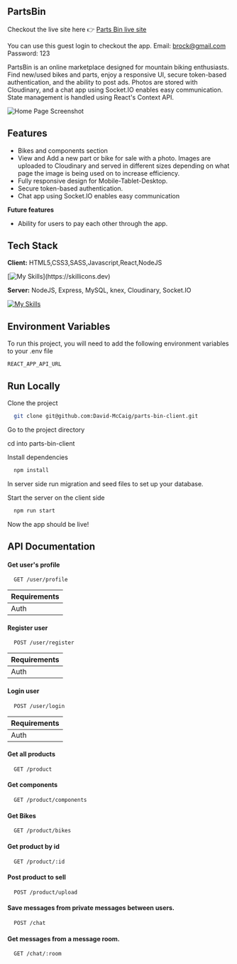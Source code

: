 ## PartsBin

Checkout the live site here 👉   [Parts Bin live site](https://imaginative-sfogliatella-45400a.netlify.app/)

You can use this guest login to checkout the app. Email: brock@gmail.com  Password: 123

PartsBin is an online marketplace designed for mountain biking enthusiasts. Find new/used bikes and parts, enjoy a responsive UI, secure token-based authentication, and the ability to post ads. Photos are stored with Cloudinary, and a chat app using Socket.IO enables easy communication. State management is handled using React's Context API. 

![Home Page Screenshot](https://res.cloudinary.com/dui1zm17r/image/upload/v1686650944/david-mccaig-portfolio/parts-bin_mi5gz6.png)

## Features
- Bikes and components section
- View and Add a new part or bike for sale with a photo. Images are uploaded to Cloudinary and served in different sizes depending on what page the image is being used on to increase efficiency. 
- Fully responsive design for Mobile-Tablet-Desktop.
- Secure token-based authentication.
- Chat app using Socket.IO enables easy communication

**Future features**
- Ability for users to pay each other through the app.

## Tech Stack

**Client:** 
HTML5,CSS3,SASS,Javascript,React,NodeJS

[![My Skills](https://skillicons.dev/icons?i=js,html,css,sass,react,nodejs,)](https://skillicons.dev)

**Server:**
NodeJS, Express, MySQL, knex, Cloudinary, Socket.IO

[![My Skills](https://skillicons.dev/icons?i=nodejs,express,mysql)](https://skillicons.dev)

## Environment Variables

To run this project, you will need to add the following environment variables to your .env file

`REACT_APP_API_URL`

## Run Locally

Clone the project

```bash
  git clone git@github.com:David-McCaig/parts-bin-client.git
```

Go to the project directory

cd into parts-bin-client

Install dependencies

```bash
  npm install 
```

In server side 
run migration and seed files to set up your database.

Start the server on the client side 

```bash
  npm run start
```
Now the app should be live! 

## API Documentation

#### Get user's profile
```
  GET /user/profile
```

| Requirements |            
| :----| 
| Auth |

#### Register user
```
  POST /user/register
```

| Requirements |            
| :----| 
| Auth |


#### Login user
```
  POST /user/login
```

| Requirements |            
| :----| 
| Auth |


#### Get all products

```
  GET /product
```

#### Get components

```
  GET /product/components
```

#### Get Bikes

```
  GET /product/bikes
```

#### Get product by id

```
  GET /product/:id
```

#### Post product to sell

```
  POST /product/upload
```

#### Save messages from private messages between users.

```
  POST /chat
```


#### Get messages from a message room.

```
  GET /chat/:room
```
